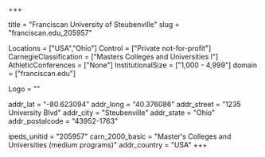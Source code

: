 
+++

title = "Franciscan University of Steubenville"
slug = "franciscan.edu_205957"

Locations = ["USA","Ohio"]
Control = ["Private not-for-profit"]
CarnegieClassification = ["Masters Colleges and Universities I"]
AthleticConferences = ["None"]
InstitutionalSize = ["1,000 - 4,999"]
domain = ["franciscan.edu"]

Logo = ""

addr_lat = "-80.623094"
addr_long = "40.376086"
addr_street = "1235 University Blvd"
addr_city = "Steubenville"
addr_state = "Ohio"
addr_postalcode = "43952-1763"

ipeds_unitid = "205957"
carn_2000_basic = "Master's Colleges and Universities (medium programs)"
addr_country = "USA"
+++
    
